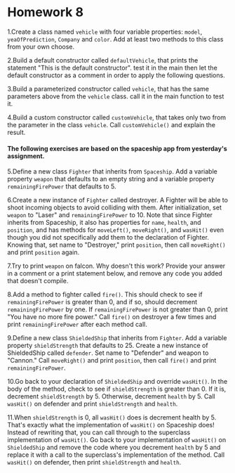 # Homework 8

1.Create a class named `vehicle` with four variable properties: `model`, `yeaOfPrediction`, `Company` and `color`. Add at least two methods to this class from your own choose. 

2.Build a default constructor called `defaultVehicle`, that prints the statement "This is the default constructor". test it in the main then let the default constructor as a comment in order to apply the following questions.

3.Build a parameterized constructor  called `vehicle`, that has the same parameters above from the `vehicle` class. call it in the main function to test it.

4.Build a custom constructor called `customVehicle`,  that takes only two from the parameter in the class `vehicle`. Call `customVehicle()` and explain the result.

#### The following exercises are based on the spaceship app from yesterday's assignment.

5.Define a new class `Fighter` that inherits from `Spaceship`. Add a variable property `weapon` that defaults to an empty string and a variable property `remainingFirePower` that defaults to 5.

6.Create a new instance of `Fighter` called destroyer. A Fighter will be able to shoot incoming objects to avoid colliding with them. After initialization, set `weapon` to "Laser" and `remainingFirePower` to 10. Note that since Fighter inherits from Spaceship, it also has properties for `name`, `health`, and `position`, and has methods for `moveLeft()`, `moveRight()`, and `wasHit()` even though you did not specifically add them to the declaration of Fighter. Knowing that, set name to "Destroyer," print `position`, then call `moveRight()` and print `position` again.

7.Try to print `weapon` on falcon. Why doesn't this work? Provide your answer in a comment or a print statement below, and remove any code you added that doesn't compile.

8.Add a method to fighter called `fire()`. This should check to see if `remainingFirePower` is greater than 0, and if so, should decrement `remainingFirePower` by one. If `remainingFirePower` is not greater than 0, print "You have no more fire power." Call `fire()` on destroyer a few times and print `remainingFirePower` after each method call.

9.Define a new class `ShieldedShip` that inherits from `Fighter`. Add a variable property `shieldStrength` that defaults to 25. Create a new instance of ShieldedShip called `defender`. Set name to "Defender" and weapon to "Cannon." Call `moveRight()` and print `position`, then call `fire()` and print `remainingFirePower`.

10.Go back to your declaration of `ShieldedShip` and override `wasHit()`. In the body of the method, check to see if `shieldStrength` is greater than 0. If it is, decrement `shieldStrength` by 5. Otherwise, decrement `health` by 5. Call `wasHit()` on defender and print `shieldStrength` and `health`.

11.When `shieldStrength` is 0, all `wasHit()` does is decrement health by 5. That's exactly what the implementation of `wasHit()` on Spaceship does! Instead of rewriting that, you can call through to the superclass implementation of `wasHit()`. Go back to your implementation of `wasHit()` on `ShieldedShip` and remove the code where you decrement `health` by 5 and replace it with a call to the superclass's implementation of the method. Call `wasHit()` on defender, then print `shieldStrength` and `health`.


